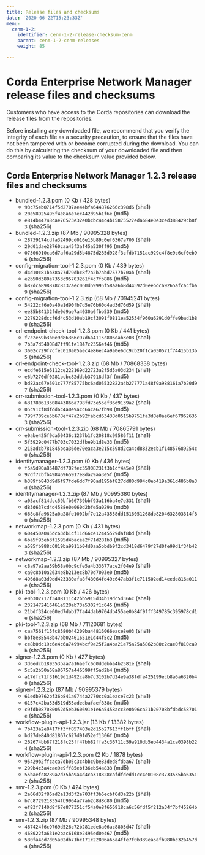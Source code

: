 ```yaml
---
title: Release files and checksums
date: '2020-06-22T15:23:33Z'
menu:
  cenm-1-2:
    identifier: cenm-1-2-release-checksum-cenm
    parent: cenm-1-2-cenm-releases
    weight: 85

---
```


# Corda Enterprise Network Manager release files and checksums

Customers who have access to the Corda repositories can download the release files from the repositories.

Before installing any downloaded file, we recommend that you verify the integrity of each file as a security precaution, to ensure that the files have not been tampered with or become corrupted during the download. You can do this by calculating the checksum of your downloaded file and then comparing its value to the checksum value provided below.

## Corda Enterprise Network Manager 1.2.3 release files and checksums

* bundled-1.2.3.pom (0 Kb / 428 bytes)
  * `93c75eb0714f5d2707ae44bfa644876266c398d6` (sha1)
  * `20e58925495f4e8a6e7ec442d95b1f6e` (md5)
  * `e814b44748cae76573e32e0bcbc44c4b15875527eda684e0e3ced388429cb8f3` (sha256)
* bundled-1.2.3.zip (87 Mb / 90995328 bytes)
  * `28739174cdfa32499cd016e15b89c0ef6367a700` (sha1)
  * `29d01dae28760caa45f3af45a530ff95` (md5)
  * `07306910ca6d7af6a29d5b4875d285d928f3cfdb7151ac929c4f8e9c6cf0eb96` (sha256)
* config-migration-tool-1.2.3.pom (0 Kb / 439 bytes)
  * `d4d10c81bb38a77d79dbc8f7a2b7abd7577b70ab` (sha1)
  * `e2b50d380e7353c95703261f4c7fb886` (md5)
  * `b82dca898878c8337aec060d59995f58aa6b8d44592d0eebdca9265afcacfba9` (sha256)
* config-migration-tool-1.2.3.zip (68 Mb / 70945241 bytes)
  * `54222cf6e0a40a1d90fb7d5e76b60d4ad3d76d59` (sha1)
  * `ee85b84132fde0d9ae7a4030a6fbb539` (md5)
  * `2279228dccf6d4c53d10ab19cf3091f0811ea52534f960a6291d0ffe9bad1b80` (sha256)
* crl-endpoint-check-tool-1.2.3.pom (0 Kb / 441 bytes)
  * `f7c2e59b3b0e9d86366c97d6a4115c806eab3e08` (sha1)
  * `7b3a7d54008d7ff91fe1847c2356ef46` (md5)
  * `3602c729f7cfec010a05aec4e86ec4a9a0e6dc9cb20f1ca030571f74415b13b5` (sha256)
* crl-endpoint-check-tool-1.2.3.zip (68 Mb / 70868338 bytes)
  * `ecdfe615e6112ce222169d22723a2f5d5a03d234` (sha1)
  * `e6b7270df0281bcbc82ddbb37918df3f` (md5)
  * `bd82ac67e501c777f85775bc6ad05532822a4b277771a48f9a988161a7b20d97` (sha256)
* crr-submission-tool-1.2.3.pom (0 Kb / 437 bytes)
  * `631780613508443866a798fd73e55ef36d9139a2` (sha1)
  * `05c91cf8dfdd6c4a0e9acc6aca67fb98` (md5)
  * `799f709ce5b678ef47a2b92fabcd63438d0515b9751fa3d8e0ae6ef679626353` (sha256)
* crr-submission-tool-1.2.3.zip (68 Mb / 70865791 bytes)
  * `e0abe425f9da50436c1237b1fc20818c99586f11` (sha1)
  * `5f5929c0477b703c7032dfbe9b1d8e33` (md5)
  * `215adcb781845bea36de70eaca3e215c598d2ca4cd8832ecb1f14857689254c0` (sha256)
* identitymanager-1.2.3.pom (0 Kb / 436 bytes)
  * `f5a5d90a85487df702fec35908231f3b1cf4a5e9` (sha1)
  * `97df7cbfb49846965917e8da29aa3e5f` (md5)
  * `b389fb843d9d6f97fde6dd7f90ad195bf827dd80d994c0eb419a361d486b8a3d` (sha256)
* identitymanager-1.2.3.zip (87 Mb / 90995380 bytes)
  * `a03acf814dcc59bfb66739bbf93a116ba4e7e331` (sha1)
  * `d83d637cd4d4588e0e060d2bfe5a029a` (md5)
  * `668c8fa9825a0a28fe1002bf7e12a43558dd1516051268db8204632803314f80` (sha256)
* networkmap-1.2.3.pom (0 Kb / 431 bytes)
  * `604450a045dc63db1cf11d66ce12445529daf8bd` (sha1)
  * `6ba5f93eb3f1595d4bacea2f71d281b3` (md5)
  * `a585fb988c6819ba9911b04d0aa5bbdb9f2cd3418d6479f27d0fe99d1f34b423` (sha256)
* networkmap-1.2.3.zip (87 Mb / 90995327 bytes)
  * `c8a97e2aa59b58a0bc9cfe5a4b33677ace2f04e9` (sha1)
  * `ca0c8b10a2634e8b213ec8b70d7003e0` (md5)
  * `496d8a03d9dd423330afa8f48064fd49c647ab3f1c711502ed14eede816a011e` (sha256)
* pki-tool-1.2.3.pom (0 Kb / 426 bytes)
  * `e0b302717f3408111c42bb5915d34b19dc5d366c` (sha1)
  * `2321472416461e520ab73a5302f1c645` (md5)
  * `21bdf324ce60ed7dab17fa44dab9704db455ae0b84f9fff349785c395978cd1e` (sha256)
* pki-tool-1.2.3.zip (68 Mb / 71120681 bytes)
  * `caa7561f15fc8580b44209ba44816066eace8e03` (sha1)
  * `bbf8e85548b47bb02461651e1d44f5c2` (md5)
  * `ce8b0dc19c6e4c6a74994bcf9e25f2a4ba21e75a25a5862b80c2cae0f810ca9b` (sha256)
* signer-1.2.3.pom (0 Kb / 427 bytes)
  * `3d6edcb189353baa7a16aefc6d0ddebba4b2581e` (sha1)
  * `5c5a2b50a68a86757a446599ff5ad2b4` (md5)
  * `a17dfc71f31619d1d492ca8b7c3102b7d24e9a38fdfe425199ecb8a6a6320b40` (sha256)
* signer-1.2.3.zip (87 Mb / 90995379 bytes)
  * `61edb9762bf36b841a0744a2770cc0a1eace7c23` (sha1)
  * `6157c42ba53d519d55adedbafaef838c` (md5)
  * `c9fdb087080052d5eb360691e1e6a5458acc3e0b96ca21b20708bfdbdc58701e` (sha256)
* workflow-plugin-api-1.2.3.jar (13 Kb / 13382 bytes)
  * `7b423a2e8417ff3ff857403e2d15b27613ff1bff` (sha1)
  * `bd27de840d81867c627d9fd52ef1306f` (md5)
  * `262674bb87f218fc25ff47bb82ffa3c36711c59a910db5eb4434a1ca0398b224` (sha256)
* workflow-plugin-api-1.2.3.pom (2 Kb / 1878 bytes)
  * `95429b2ffcaca7db05c3c4bbc9be83ded8fdba67` (sha1)
  * `299b4c3a4cae9e9ff85ebf36eb54a833` (md5)
  * `55baefc8289a2d35ba9a4d4ca318328cafdfdedd1cc4e0108c3733535ba63512` (sha256)
* smr-1.2.3.pom (0 Kb / 424 bytes)
  * `2e66d32f86ad2a13d3f2e703ff3b6ecbf6d3a22b` (sha1)
  * `b7c8729218354fb9964a77ab2c8d8d80` (md5)
  * `ef83f7140d8f67e877351cf54a0e8f656918ca6c56fdf5f212a34f7bf45264b2` (sha256)
* smr-1.2.3.zip (87 Mb / 90995348 bytes)
  * `467424f6c9769d526c72b281ede8a06ac8803d47` (sha1)
  * `468022fa631e2bac6168e2495ed0e467` (md5)
  * `580fa4cd7d05a02db71bc171c22806a65a4ffe7f0b339ea5afb980bc32a457d4` (sha256)
